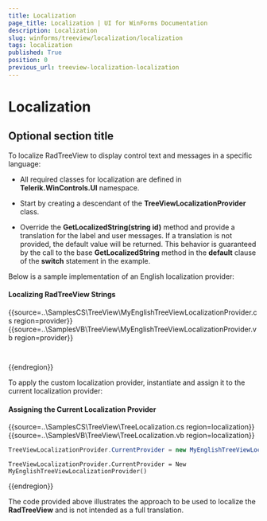 ```yaml
---
title: Localization
page_title: Localization | UI for WinForms Documentation
description: Localization
slug: winforms/treeview/localization/localization
tags: localization
published: True
position: 0
previous_url: treeview-localization-localization
---
```


# Localization



## Optional section title

To localize RadTreeView to display control text and messages in a specific language:

* All required classes for localization are defined in __Telerik.WinControls.UI__ namespace.

* Start by creating a descendant of the __TreeViewLocalizationProvider__ class. 

* Override the __GetLocalizedString(string id)__ method and provide a translation for the label and user messages. If a translation is not provided, the default value will be returned. This behavior is guaranteed by the call to the base __GetLocalizedString__ method in the __default__ clause of the __switch__ statement in the example. 
          

Below is a sample implementation of an English localization provider:

#### Localizing RadTreeView Strings

{{source=..\SamplesCS\TreeView\MyEnglishTreeViewLocalizationProvider.cs region=provider}} 
{{source=..\SamplesVB\TreeView\MyEnglishTreeViewLocalizationProvider.vb region=provider}} 

````C#
````
````VB.NET
````

{{endregion}} 

To apply the custom localization provider, instantiate and assign it to the current localization provider:

#### Assigning the Current Localization Provider

{{source=..\SamplesCS\TreeView\TreeLocalization.cs region=localization}} 
{{source=..\SamplesVB\TreeView\TreeLocalization.vb region=localization}} 

````C#
TreeViewLocalizationProvider.CurrentProvider = new MyEnglishTreeViewLocalizationProvider();

````
````VB.NET
TreeViewLocalizationProvider.CurrentProvider = New MyEnglishTreeViewLocalizationProvider()

````

{{endregion}} 

The code provided above illustrates the approach to be used to localize the __RadTreeView__ and is not intended as a full translation.
